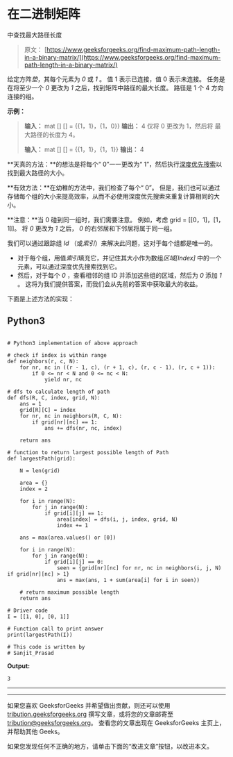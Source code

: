# 在二进制矩阵

中查找最大路径长度

> 原文： [https://www.geeksforgeeks.org/find-maximum-path-length-in-a-binary-matrix/](https://www.geeksforgeeks.org/find-maximum-path-length-in-a-binary-matrix/)

给定方阵*垫*，其每个元素为 *0* 或 *1* 。 值 1 表示已连接，值 0 表示未连接。 任务是在将至少一个 *0* 更改为 *1* 之后，找到矩阵中路径的最大长度。 路径是 1 个 4 方向连接的组。

**示例：**

> **输入：** mat [] [] = {{1，1}，{1，0}}
> **输出：** 4
> 仅将 0 更改为 1，然后将 最大路径的长度为 4。
> 
> **输入：** mat [] [] = {{1，1}，{1，1}}
> **输出：** 4

**天真的方法：**的想法是将每个“ 0”一一更改为“ 1”，然后执行[深度优先搜索](https://www.geeksforgeeks.org/depth-first-search-or-dfs-for-a-graph/)以找到最大路径的大小。

**有效方法：**在幼稚的方法中，我们检查了每个“ 0”。 但是，我们也可以通过存储每个组的大小来提高效率，从而不必使用深度优先搜索来重复计算相同的大小。

**注意：**当 0 碰到同一组时，我们需要注意。 例如，考虑 grid = [[0，1]，[1，1]]。 将 *0* 更改为 *1* 之后， *0* 的右邻居和下邻居将属于同一组。

我们可以通过跟踪组 *Id* （或*索引*）来解决此问题，这对于每个组都是唯一的。

*   对于每个组，用值*索引*填充它，并记住其大小作为数组*区域[Index]* 中的一个元素，可以通过深度优先搜索找到它。
*   然后，对于每个 *0* ，查看相邻的组 ID 并添加这些组的区域，然后为 *0* 添加 *1* 。 这将为我们提供答案，而我们会从先前的答案中获取最大的收益。

下面是上述方法的实现：

## Python3

```

# Python3 implementation of above approach 

# check if index is within range 
def neighbors(r, c, N): 
    for nr, nc in ((r - 1, c), (r + 1, c), (r, c - 1), (r, c + 1)): 
        if 0 <= nr < N and 0 <= nc < N: 
            yield nr, nc 

# dfs to calculate length of path 
def dfs(R, C, index, grid, N): 
    ans = 1
    grid[R][C] = index 
    for nr, nc in neighbors(R, C, N): 
        if grid[nr][nc] == 1: 
            ans += dfs(nr, nc, index) 

    return ans 

# function to return largest possible length of Path 
def largestPath(grid): 

    N = len(grid) 

    area = {} 
    index = 2

    for i in range(N): 
        for j in range(N): 
            if grid[i][j] == 1: 
                area[index] = dfs(i, j, index, grid, N) 
                index += 1

    ans = max(area.values() or [0]) 

    for i in range(N): 
        for j in range(N): 
            if grid[i][j] == 0: 
                seen = {grid[nr][nc] for nr, nc in neighbors(i, j, N) if grid[nr][nc] > 1} 
                ans = max(ans, 1 + sum(area[i] for i in seen)) 

    # return maximum possible length 
    return ans 

# Driver code 
I = [[1, 0], [0, 1]] 

# Function call to print answer 
print(largestPath(I)) 

# This code is written by 
# Sanjit_Prasad 

```

**Output:**

```
3

```



* * *

* * *

如果您喜欢 GeeksforGeeks 并希望做出贡献，则还可以使用 [tribution.geeksforgeeks.org](https://contribute.geeksforgeeks.org/) 撰写文章，或将您的文章邮寄至 tribution@geeksforgeeks.org。 查看您的文章出现在 GeeksforGeeks 主页上，并帮助其他 Geeks。

如果您发现任何不正确的地方，请单击下面的“改进文章”按钮，以改进本文。